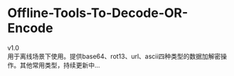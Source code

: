 # Offline-Tools-To-Decode-OR-Encode
v1.0<br>
用于离线场景下使用。提供base64、rot13、url、ascii四种类型的数据加解密操作。其他常用类型，持续更新中...<br>
